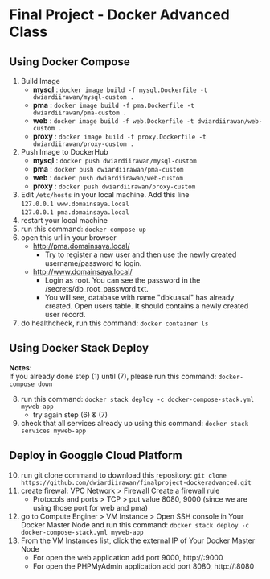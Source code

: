 # Final Project - Docker Advanced Class

## **Using Docker Compose**

1) Build Image
   * **mysql**  : `docker image build -f mysql.Dockerfile -t dwiardiirawan/mysql-custom .`
   * **pma**    : `docker image build -f pma.Dockerfile -t dwiardiirawan/pma-custom .`
   * **web**    : `docker image build -f web.Dockerfile -t dwiardiirawan/web-custom .`
   * **proxy**  : `docker image build -f proxy.Dockerfile -t dwiardiirawan/proxy-custom .`
2) Push Image to DockerHub
   * **mysql**  : `docker push dwiardiirawan/mysql-custom`
   * **pma**    : `docker push dwiardiirawan/pma-custom` 
   * **web**    : `docker push dwiardiirawan/web-custom` 
   * **proxy**  : `docker push dwiardiirawan/proxy-custom` 
3) Edit `/etc/hosts` in your local machine. Add this line <br />
   `127.0.0.1 www.domainsaya.local` <br />
   `127.0.0.1 pma.domainsaya.local`
4) restart your local machine
5) run this command: `docker-compose up`
6) open this url in your browser
   * http://pma.domainsaya.local/ 
      * Try to register a new user and then use the newly created username/password to login.
   * http://www.domainsaya.local/
      * Login as root. You can see the password in the /secrets/db_root_password.txt.
      * You will see, database with name "dbkuasai" has already created. Open users table. It should contains a newly created user record.
7) do healthcheck, run this command: `docker container ls`

## **Using Docker Stack Deploy**
**Notes:** <br />
If you already done step (1) until (7), please run this command: `docker-compose down`

8) run this command: `docker stack deploy -c docker-compose-stack.yml myweb-app`
   * try again step (6) & (7)
9) check that all services already up using this command: `docker stack services myweb-app`

## **Deploy in Googgle Cloud Platform**

10) run git clone command to download this repository: `git clone https://github.com/dwiardiirawan/finalproject-dockeradvanced.git`
11) create firewal: VPC Network > Firewall Create a firewall rule
    * Protocols and ports > TCP > put value 8080, 9000 (since we are using those port for web and pma)
13) go to Compute Enginer > VM Instance > Open SSH console in Your Docker Master Node and run this command: `docker stack deploy -c docker-compose-stack.yml myweb-app`
14) From the VM Instances list, click the external IP of Your Docker Master Node
    * For open the web application add port 9000, http://<gcp vm instance external ip>:9000
    * For open the PHPMyAdmin application add port 8080, http://<gcp vm instance external ip>:8080
